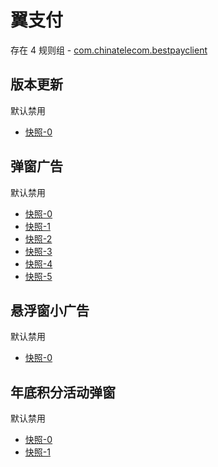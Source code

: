 # 翼支付

存在 4 规则组 - [com.chinatelecom.bestpayclient](/src/apps/com.chinatelecom.bestpayclient.ts)

## 版本更新

默认禁用

- [快照-0](https://i.gkd.li/import/13391544)

## 弹窗广告

默认禁用

- [快照-0](https://i.gkd.li/import/13402692)
- [快照-1](https://i.gkd.li/import/13455790)
- [快照-2](https://i.gkd.li/import/13626324)
- [快照-3](https://i.gkd.li/import/13455929)
- [快照-4](https://i.gkd.li/import/13696322)
- [快照-5](https://i.gkd.li/import/13696323)

## 悬浮窗小广告

默认禁用

- [快照-0](https://i.gkd.li/import/13402711)

## 年底积分活动弹窗

默认禁用

- [快照-0](https://i.gkd.li/import/13543032)
- [快照-1](https://i.gkd.li/import/13625037)
